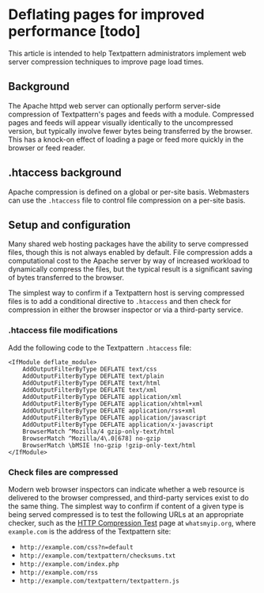 Deflating pages for improved performance \[todo\]
=================================================

This article is intended to help Textpattern administrators implement
web server compression techniques to improve page load times.

Background
----------

The Apache httpd web server can optionally perform server-side
compression of Textpattern's pages and feeds with a module. Compressed
pages and feeds will appear visually identically to the uncompressed
version, but typically involve fewer bytes being transferred by the
browser. This has a knock-on effect of loading a page or feed more
quickly in the browser or feed reader.

.htaccess background
--------------------

Apache compression is defined on a global or per-site basis. Webmasters
can use the `.htaccess` file to control file compression on a per-site
basis.

Setup and configuration
-----------------------

Many shared web hosting packages have the ability to serve compressed
files, though this is not always enabled by default. File compression
adds a computational cost to the Apache server by way of increased
workload to dynamically compress the files, but the typical result is a
significant saving of bytes transferred to the browser.

The simplest way to confirm if a Textpattern host is serving compressed
files is to add a conditional directive to `.htaccess` and then check
for compression in either the browser inspector or via a third-party
service.

### .htaccess file modifications

Add the following code to the Textpattern `.htaccess` file:

    <IfModule deflate_module>
        AddOutputFilterByType DEFLATE text/css
        AddOutputFilterByType DEFLATE text/plain
        AddOutputFilterByType DEFLATE text/html
        AddOutputFilterByType DEFLATE text/xml
        AddOutputFilterByType DEFLATE application/xml
        AddOutputFilterByType DEFLATE application/xhtml+xml
        AddOutputFilterByType DEFLATE application/rss+xml
        AddOutputFilterByType DEFLATE application/javascript
        AddOutputFilterByType DEFLATE application/x-javascript
        BrowserMatch ^Mozilla/4 gzip-only-text/html
        BrowserMatch ^Mozilla/4\.0[678] no-gzip
        BrowserMatch \bMSIE !no-gzip !gzip-only-text/html
    </IfModule>

### Check files are compressed

Modern web browser inspectors can indicate whether a web resource is
delivered to the browser compressed, and third-party services exist to
do the same thing. The simplest way to confirm if content of a given
type is being served compressed is to test the following URLs at an
appropriate checker, such as the [HTTP Compression
Test](http://www.whatsmyip.org/http-compression-test/) page at
`whatsmyip.org`, where `example.com` is the address of the Textpattern
site:

-   `http://example.com/css?n=default`
-   `http://example.com/textpattern/checksums.txt`
-   `http://example.com/index.php`
-   `http://example.com/rss`
-   `http://example.com/textpattern/textpattern.js`

